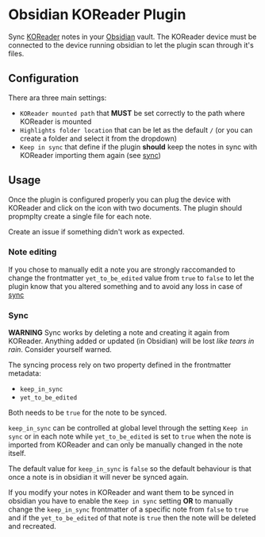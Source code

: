 # Obsidian KOReader Plugin

Sync [KOReader][1] notes in your [Obsidian][2] vault. The KOReader device must be connected to the device running obsidian to let the plugin scan through it's files.

## Configuration
There ara three main settings:
- `KOReader mounted path` that **MUST** be set correctly to the path where KOReader is mounted
- `Highlights folder location` that can be let as the default `/` (or you can create a folder and select it from the dropdown)
- `Keep in sync` that define if the plugin **should** keep the notes in sync with KOReader importing them again (see [sync](#sync))

## Usage
Once the plugin is configured properly you can plug the device with KOReader and click on the icon with two documents. The plugin should propmplty create a single file for each note.

Create an issue if something didn't work as expected.

### Note editing
If you chose to manually edit a note you are strongly raccomanded to change the frontmatter `yet_to_be_edited` value from `true` to `false` to let the plugin know that you altered something and to avoid any loss in case of [sync](#sync)

### Sync
**WARNING** Sync works by deleting a note and creating it again from KOReader. Anything added or updated (in Obsidian) will be lost _like tears in rain_. Consider yourself warned.

The syncing process rely on two property defined in the frontmatter metadata:

- `keep_in_sync`
- `yet_to_be_edited`

Both needs to be `true` for the note to be synced.

`keep_in_sync` can be controlled at global level through the setting `Keep in sync` or in each note while `yet_to_be_edited` is set to `true` when the note is imported from KOReader and can only be manually changed in the note itself.

The default value for `keep_in_sync` is `false` so the default behaviour is that once a note is in obsidian it will never be synced again.

If you modify your notes in KOReader and want them to be synced in obsidian you have to enable the `Keep in sync` setting **OR** to manually change the `keep_in_sync` frontmatter of a specific note from `false` to `true` and if the `yet_to_be_edited` of that note is `true` then the note will be deleted and recreated.

[1]: https://koreader.rocks/
[2]: https://obsidian.md
